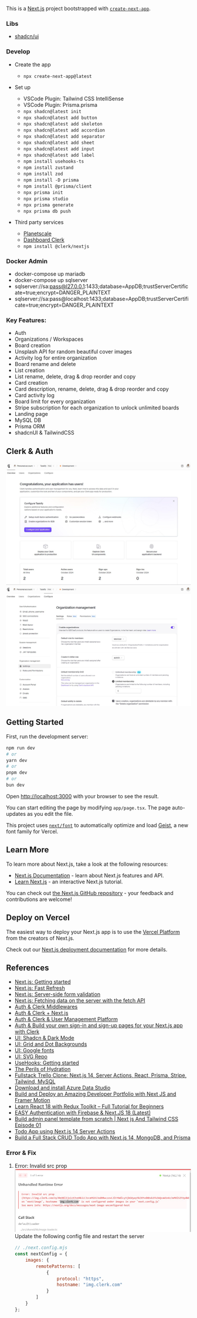 This is a [Next.js](https://nextjs.org) project bootstrapped with [`create-next-app`](https://nextjs.org/docs/app/api-reference/cli/create-next-app).

### Libs 
- [shadcn/ui](https://ui.shadcn.com/docs/cli)

### Develop 
- Create the app
    - `npx create-next-app@latest`

- Set up
    - VSCode Plugin: Tailwind CSS IntelliSense
    - VSCode Plugin: Prisma.prisma
    - `npx shadcn@latest init`
    - `npx shadcn@latest add button`
    - `npx shadcn@latest add skeleton`
    - `npx shadcn@latest add accordion`
    - `npx shadcn@latest add separator`
    - `npx shadcn@latest add sheet`
    - `npx shadcn@latest add input`
    - `npx shadcn@latest add label`
    - `npm install usehooks-ts`
    - `npm install zustand`
    - `npm install zod`
    - `npm install -D prisma`
    - `npm install @prisma/client`
    - `npx prisma init`
    - `npx prisma studio`
    - `npx prisma generate`
    - `npx prisma db push`

- Third party services
    - [Planetscale](https://planetscale.com/)
    - [Dashboard Clerk](https://dashboard.clerk.com/)
    - `npm install @clerk/nextjs`

### Docker Admin
- docker-compose up mariadb 
- docker-compose up sqlserver 
- sqlserver://sa:pass@l27.0.0.1:1433;database=AppDB;trustServerCertificate=true;encrypt=DANGER_PLAINTEXT
- sqlserver://sa:pass@localhost:1433;database=AppDB;trustServerCertificate=true;encrypt=DANGER_PLAINTEXT

### Key Features:
- Auth 
- Organizations / Workspaces
- Board creation
- Unsplash API for random beautiful cover images
- Activity log for entire organization
- Board rename and delete
- List creation
- List rename, delete, drag & drop reorder and copy
- Card creation
- Card description, rename, delete, drag & drop reorder and copy
- Card activity log
- Board limit for every organization
- Stripe subscription for each organization to unlock unlimited boards
- Landing page
- MySQL DB
- Prisma ORM
- shadcnUI & TailwindCSS

## Clerk & Auth
[![clerk.dashboard.overview](./rsc/clerk.dashboard.overview.jpg)](https://dashboard.clerk.com/)
[![clerk.dashboard.org](./rsc/clerk.dashboard.org.jpg)](https://clerk.com/docs/references/nextjs/custom-signup-signin-pages)


## Getting Started

First, run the development server:

```bash
npm run dev
# or
yarn dev
# or
pnpm dev
# or
bun dev
```
Open [http://localhost:3000](http://localhost:3000) with your browser to see the result.

You can start editing the page by modifying `app/page.tsx`. The page auto-updates as you edit the file.

This project uses [`next/font`](https://nextjs.org/docs/app/building-your-application/optimizing/fonts) to automatically optimize and load [Geist](https://vercel.com/font), a new font family for Vercel.

## Learn More

To learn more about Next.js, take a look at the following resources:

- [Next.js Documentation](https://nextjs.org/docs) - learn about Next.js features and API.
- [Learn Next.js](https://nextjs.org/learn) - an interactive Next.js tutorial.

You can check out [the Next.js GitHub repository](https://github.com/vercel/next.js) - your feedback and contributions are welcome!

## Deploy on Vercel

The easiest way to deploy your Next.js app is to use the [Vercel Platform](https://vercel.com/new?utm_medium=default-template&filter=next.js&utm_source=create-next-app&utm_campaign=create-next-app-readme) from the creators of Next.js.

Check out our [Next.js deployment documentation](https://nextjs.org/docs/app/building-your-application/deploying) for more details.

## References
- [Next.js: Getting started](https://nextjs.org/docs/getting-started/installation)
- [Next.js: Fast Refresh](https://nextjs.org/docs/architecture/fast-refresh)
- [Next.js: Server-side form validation](https://nextjs.org/docs/app/building-your-application/data-fetching/server-actions-and-mutations#server-side-form-validation)
- [Next.js: Fetching data on the server with the fetch API](https://nextjs.org/docs/app/building-your-application/data-fetching/fetching#fetching-data-on-the-server-with-the-fetch-api)
- [Auth & Clerk Middlewares](https://clerk.com/docs/references/nextjs/clerk-middleware)
- [Auth & Clerk + Next.js](https://clerk.com/docs/quickstarts/nextjs)
- [Auth & Clerk & User Management Platform](https://clerk.com/)
- [Auth & Build your own sign-in and sign-up pages for your Next.js app with Clerk](https://clerk.com/docs/references/nextjs/custom-signup-signin-pages)
- [UI: Shadcn & Dark Mode](https://ui.shadcn.com/docs/dark-mode/next)
- [UI: Grid and Dot Backgrounds](https://ui.aceternity.com/components/grid-and-dot-backgrounds)
- [UI: Google fonts](https://fonts.google.com/)
- [UI: SVG Repo](https://www.svgrepo.com/collections/multicolor/13)
- [UseHooks: Getting started](https://usehooks-ts.com/introduction)
- [The Perils of Hydration](https://www.joshwcomeau.com/react/the-perils-of-rehydration/)
- [Fullstack Trello Clone: Next.js 14, Server Actions, React, Prisma, Stripe, Tailwind, MySQL](https://www.youtube.com/watch?v=pRybm9lXW2c)
- [Download and install Azure Data Studio](https://learn.microsoft.com/en-us/azure-data-studio/download-azure-data-studio?tabs=win-install%2Cwin-user-install%2Credhat-install%2Cwindows-uninstall%2Credhat-uninstall)
- [Build and Deploy an Amazing Developer Portfolio with Next JS and Framer Motion](https://www.youtube.com/watch?v=FTH6Dn3AyIQ)
- [Learn React 18 with Redux Toolkit – Full Tutorial for Beginners](https://www.youtube.com/watch?v=2-crBg6wpp0)
- [EASY Authentication with Firebase & Next.JS 18 (Latest)](https://www.youtube.com/watch?v=qb2Ug9Yoatg)
- [Build admin panel template from scratch | Next js And Tailwind CSS Episode 01](https://www.youtube.com/watch?v=8asf9zF-jbg&list=PLUX0GmrifrwenUM6pdfQdzKk1OZnc2_GG)
- [Todo App using Next.js 14 Server Actions](https://www.youtube.com/watch?v=_RshYUBc8oA)
- [Build a Full Stack CRUD Todo App with Next.js 14, MongoDB, and Prisma](https://www.youtube.com/watch?v=9OoKXOq7ENo)


### Error & Fix

1. Error: Invalid src prop  
    ![error.image](./rsc/next.error.image.jpg)
    Update the following config file and restart the server
    ```js
    // ./next.config.mjs
    const nextConfig = {
        images: {
            remotePatterns: [
                {
                    protocol: "https",
                    hostname: "img.clerk.com"
                }
            ]
        }
    };
    ```

